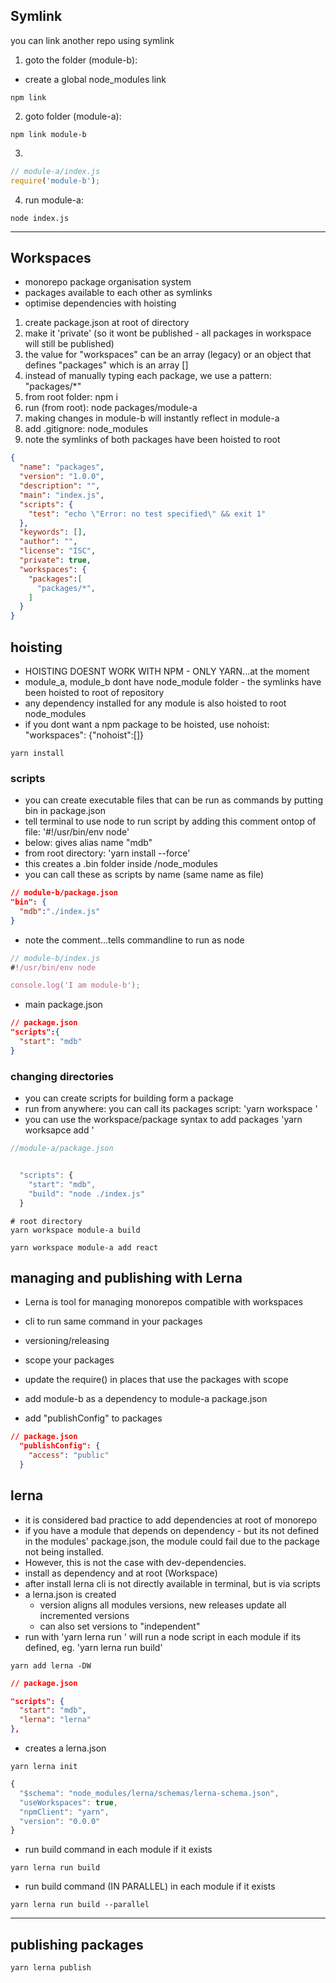 ## Symlink

you can link another repo using symlink

1. goto the folder (module-b):
- create a global node_modules link

```
npm link 
```

2. goto folder (module-a):
```
npm link module-b
```

3. 
```js
// module-a/index.js
require('module-b');
```

4. run module-a:
```shell
node index.js
```

----------------------------------------------------------------------------------------
## Workspaces
- monorepo package organisation system
- packages available to each other as symlinks
- optimise dependencies with hoisting

1. create package.json at root of directory
2. make it 'private' (so it wont be published - all packages in workspace will still be published)
3. the value for "workspaces" can be an array (legacy) or an object that defines "packages" which is an array []
4. instead of manually typing each package, we use a pattern: "packages/*"
5. from root folder: npm i
6. run (from root): node packages/module-a
7. making changes in module-b will instantly reflect in module-a
8. add .gitignore: node_modules 
9. note the symlinks of both packages have been hoisted to root

```json
{
  "name": "packages",
  "version": "1.0.0",
  "description": "",
  "main": "index.js",
  "scripts": {
    "test": "echo \"Error: no test specified\" && exit 1"
  },
  "keywords": [],
  "author": "",
  "license": "ISC",
  "private": true,
  "workspaces": {
    "packages":[
      "packages/*",
    ]
  }
}

```
## hoisting
- HOISTING DOESNT WORK WITH NPM - ONLY YARN...at the moment
- module_a, module_b dont have node_module folder - the symlinks have been hoisted to root of repository
- any dependency installed for any module is also hoisted to root node_modules
- if you dont want a npm package to be hoisted, use nohoist: "workspaces": {"nohoist":[]}

```shell
yarn install
```

### scripts
- you can create executable files that can be run as commands by putting bin in package.json
- tell terminal to use node to run script by adding this comment ontop of file: '#!/usr/bin/env node'
- below: gives alias name "mdb"
- from root directory: 'yarn install --force'
- this creates a .bin folder inside /node_modules
- you can call these as scripts by name (same name as file)

```json
// module-b/package.json
"bin": {
  "mdb":"./index.js"
}
```

- note the comment...tells commandline to run as node
```js
// module-b/index.js
#!/usr/bin/env node

console.log('I am module-b');

```

- main package.json 
```json
// package.json
"scripts":{
  "start": "mdb"
}
```

### changing directories
- you can create scripts for building form a package
- run from anywhere: you can call its packages script: 'yarn workspace <name of package> <command>' 
- you can use the workspace/package syntax to add packages 'yarn worksapce <name of package> add <npm package>'

```js
//module-a/package.json


  "scripts": {
    "start": "mdb",
    "build": "node ./index.js"
  }
```

```shell
# root directory
yarn workspace module-a build

yarn workspace module-a add react
```

## managing and publishing with Lerna
- Lerna is tool for managing monorepos compatible with workspaces
- cli to run same command in your packages
- versioning/releasing

- scope your packages
- update the require() in places that use the packages with scope
- add module-b as a dependency to module-a package.json
- add "publishConfig" to packages

```json
// package.json
  "publishConfig": {
    "access": "public"
  }
```

## lerna
- it is considered bad practice to add dependencies at root of monorepo
- if you have a module that depends on dependency - but its not defined in the modules' package.json, the module could fail due to the package not being installed.
- However, this is not the case with dev-dependencies.
- install as dependency and at root (Workspace)
- after install lerna cli is not directly available in terminal, but is via scripts
- a lerna.json is created
  - version aligns all modules versions, new releases update all incremented versions
  - can also set versions to "independent"
- run with 'yarn lerna run <command>' will run a node script in each module if its defined, eg. 'yarn lerna run build'

```shell
yarn add lerna -DW 
```

```json
// package.json

"scripts": {
  "start": "mdb",
  "lerna": "lerna"
},

```

- creates a lerna.json
```shell
yarn lerna init
```

```js
{
  "$schema": "node_modules/lerna/schemas/lerna-schema.json",
  "useWorkspaces": true,
  "npmClient": "yarn",
  "version": "0.0.0"
}

```

- run build command in each module if it exists

```shell
yarn lerna run build
```

- run build command (IN PARALLEL) in each module if it exists

```shell
yarn lerna run build --parallel
```
---------------------------------------------------------------------------

## publishing packages

```
yarn lerna publish
```